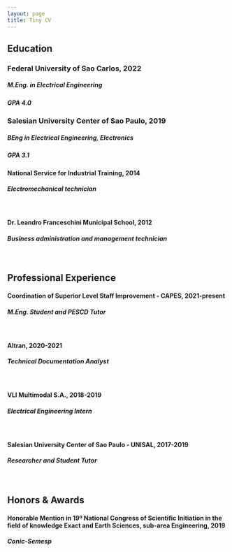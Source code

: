 ```yaml
---
layout: page
title: Tiny CV
---
```


## Education

### <b>Federal University of Sao Carlos</b>, 2022
##### M.Eng. in Electrical Engineering
##### GPA 4.0

### <b>Salesian University Center of Sao Paulo</b>, 2019
##### BEng in Electrical Engineering, Electronics
##### GPA 3.1


#### <b>National Service for Industrial Training</b>, 2014
##### Electromechanical technician
<br/>

#### <b>Dr. Leandro Franceschini Municipal School</b>, 2012
##### Business administration and management technician
<br/>


## Professional Experience

#### <b>Coordination of Superior Level Staff Improvement - CAPES</b>, 2021-present
##### M.Eng. Student and PESCD Tutor
<br/>

#### <b>Altran</b>, 2020-2021
##### Technical Documentation Analyst
<br/>

#### <b>VLI Multimodal S.A.</b>, 2018-2019
##### Electrical Engineering Intern
<br/>

#### <b>Salesian University Center of Sao Paulo - UNISAL</b>, 2017-2019
##### Researcher and Student Tutor
<br/>


## Honors & Awards

#### Honorable Mention in 19º National Congress of Scientific Initiation in the field of knowledge Exact and Earth Sciences, sub-area Engineering, 2019
##### <b>Conic-Semesp</b>



